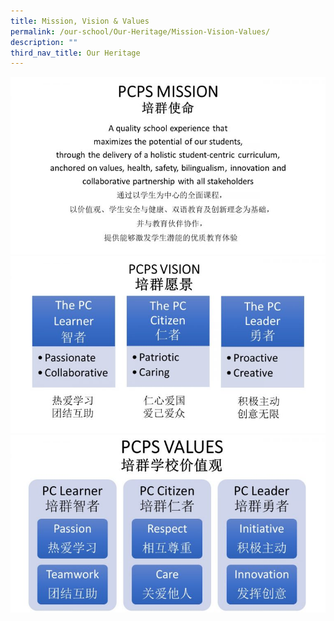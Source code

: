 ```yaml
---
title: Mission, Vision & Values
permalink: /our-school/Our-Heritage/Mission-Vision-Values/
description: ""
third_nav_title: Our Heritage
---
```

![School Mission](/images/School%20Mission.jpg)
![School Vision](/images/School%20Vision.jpg)
![School Values](/images/School%20Values.jpg)